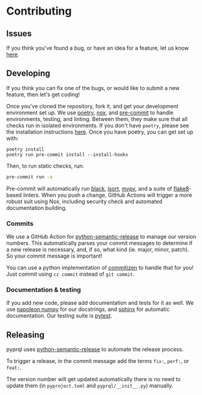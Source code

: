 # Contributing

## Issues

If you think you've found a bug, or have an idea for a feature, let us know
[here][issues].

## Developing

If you think you can fix one of the bugs, or would like to submit a new feature,
then let's get coding!

Once you've cloned the repository, fork it, and get your development environment
set up. We use [poetry][poetry], [nox][nox], and [pre-commit][pre-commit] to
handle environments, testing, and linting. Between them, they make sure that all
checks run in isolated environments. If you don't have `poetry`, please see the
installation instructions [here][poetry_install]. Once you have poetry, you can
get set up with:

```{code-block} shell
poetry install
poetry run pre-commit install --install-hooks
```

Then, to run static checks, run:

```sh
pre-commit run -a
```

Pre-commit will automatically run [black][black], [isort][isort], [mypy][mypy],
and a suite of [flake8][flake8]-based linters. When you push a change, GitHub
Actions will trigger a more robust suit using Nox, including security check and
automated documentation building.

### Commits

We use a GitHub Action for [python-semantic-release][psr] to manage our version
numbers. This automatically parses your commit messages to determine if a new
release is necessary, and, if so, what kind (ie. major, minor, patch). So your
commit message is important!

You can use a python implementation of [commitizen][cz] to handle that for you!
Just commit using `cz commit` instead of `git commit`.

### Documentation & testing

If you add new code, please add documentation and tests for it as well. We use
[napoleon numpy][docstrings] for our docstrings, and [sphinx][sphinx] for
automatic documentation. Our testing suite is [pytest][pytest].

## Releasing

pyprql uses [python-semantic-release][psr] to automate the release process.

To trigger a release, in the commit message add the terms `fix:`, `perf:`, or
`feat:`.

The version number will get updated automatically there is no need to update
them (in `pyproject.toml` and `pyprql/__init__.py`) manually.

[issues]: https://github.com/prql/pyprql/issues "Issues"
[poetry]: https://python-poetry.org/ "Poetry"
[poetry_install]: https://python-poetry.org/docs/#installation "Poetry Installation Instructions"
[nox]: https://nox.thea.codes/en/stable/ "Nox"
[pre-commit]: https://pre-commit.com/ "Pre-commit"
[black]: https://github.com/psf/black "Black"
[isort]: https://pycqa.github.io/isort/ "iSort"
[mypy]: https://mypy.readthedocs.io/en/stable/index.html "Mypy"
[flake8]: https://flake8.pycqa.org/en/latest/ "Flake8"
[psr]: https://github.com/relekang/python-semantic-release "Python Semantic Release"
[cz]: https://commitizen-tools.github.io/commitizen/index.html "Commitizen"
[docstrings]: https://sphinxcontrib-napoleon.readthedocs.io/en/latest/example_numpy.html "Numpy Napoleon Docstrings"
[sphinx]: https://www.sphinx-doc.org/en/master/index.html "Sphinx"
[pytest]: https://docs.pytest.org/en/7.0.x/ "pytest"

